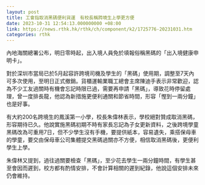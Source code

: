 ```yaml
---
layout: post
title: 工會指取消黑碼便利貨運　有校長稱跨境生上學更方便
date: 2023-10-31 12:54:13.000000000 +08:00
link: https://news.rthk.hk/rthk/ch/component/k2/1725776-20231031.htm
categories: rthk
---
```


內地海關總署公布，明日零時起，出入境人員免於填報俗稱黑碼的「出入境健康申明卡」。

對於深圳市當局已於5月起容許跨境司機及學生的「黑碼」使用期，調整至7天內可多次使用，至明日正式撤銷。貨櫃運輸業職工總會主席陳迪手表示非常歡迎，認為不少工友過關時有機會忘記時限已過，需要再申請「黑碼」，導致花時停留處理，曾一度排長龍，他認為新措施更便利通關和節省時間，形容「慳到一兩分鐘」也是好事。

有大約200名跨境生的鳳溪第一小學，校長朱偉林表示，學校絕對贊成取消黑碼，形容期待已久。他說實施黑碼初期不時有家長忘記為子女更新資料，之後跨境學童黑碼改為可重用7日，但不少學生沒有手機，要提供紙本，容易遺失，乘搭保母車的學童，要交由保母車公司集體提交黑碼過關亦不方便，相信取消黑碼後，更便利學生上學。

朱偉林又提到，過往過關要檢查「黑碼」，至少花去學生一兩分鐘時間，有學生甚至會因而遲到，校方都有酌情安排，不會計算相關的遲到紀錄，他說這個安排未來仍會維持。
